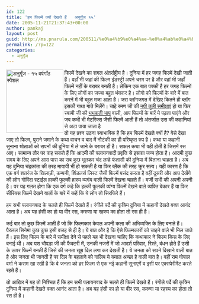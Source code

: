 ```yaml
---
id: 122
title: 'हम फिल्में क्यों देखते हैं   अनुगूँज १५'
date: 2005-11-21T21:37:43+00:00
author: pankaj
layout: post
guid: http://ms.pnarula.com/200511/%e0%a4%b9%e0%a4%ae-%e0%a4%ab%e0%a4%bf%e0%a4%b2%e0%a5%8d%e0%a4%ae%e0%a5%87%e0%a4%82-%e0%a4%95%e0%a5%8d%e0%a4%af%e0%a5%8b%e0%a4%82-%e0%a4%a6%e0%a5%87%e0%a4%96%e0%a4%a4%e0%a5%87-%e0%a4%b9%e0%a5%88%e0%a4%/
permalink: /?p=122
categories:
  - अनुगूँज
---
```

[<img width="154" height="170" align="left" src="http://akshargram.com/images/anugunj-anniversary.png" alt="अनुगूँज - १५ वर्षगाँठ स्पैशल" title="अनुगूँज - १५ वर्षगाँठ स्पैशल" />](http://www.akshargram.com/2005/11/15/507/)फिल्में देखने का शगल अंतर्राष्ट्रीय है। दुनिया में हर जगह फिल्में देखी जाती हैं। वहाँ भी जहां की फिल्म इंडस्ट्री अपने चरम पर है और वहां भी जहाँ फिल्में नहीं के बराबर बनती हैं। लेकिन एक बात पक्की है हर जगह फिल्मों के लिए लोगों का जज्बा बहुत भंयकर है। लोगो को फिल्मों के बारे में बात करनें में भी बहुत मजा आता है। जरा ब्लॉगजगत में देखिए कितने ही ब्लॉग इसकी गाथा गाते मिलेंगे। चाहे रमण जी की [नपी तुली समीक्षाएं](http://www.kaulonline.com/chittha/?p=71) हो या फिर स्वामी जी की [भभकती भाप](http://hindini.com/hindini/?p=62) वाली, आप फिल्मों के बारें मे पढ़ता पाएंगे और जब कभी भी मेटरिक्स जैसी फिल्में आती हैं तो अंतर्जाल उस की कहानियां से अटा पाया जाता है     
तो यह प्रश्न उठना स्वाभाविक है कि हम फिल्में देखते क्यों है? वैसे देखा जाए तो फिल्म, पुराने जमाने के कथा वाचन व बाद में नौटंकी का ही परिष्कृत रुप है। कथा या कहानी सुनाना श्रोताओं को सपनों की दुनिया में ले जाने के बराबर ही है। सफल कथा भी वही होती है जिसमें रस आए। सामान्य तौर पर कह सकते हैं कि आदमी की पलायनवादी प्रवृत्ति से इसका जन्म होता है। आदमी कुछ समय के लिए अपने आस पास का सब कुछ भूलकर चंद लम्हे फंतासी की दुनिया में बिताना चाहता है। अब यह दुनिया चंद्रकांता की तरह मायावी भी हो सकती है या फिर ब्लैक की तरह क्रूर सत्य। यही कारण है कि एक वर्ग शतरंज के खिलाड़ी, कम्पनी, शिंडलर्स लिस्ट जैसी फिल्में पसंद करता है वहीं दूसरी और आप देखेंगे की लोग गोविंदा स्टाईल हल्की फुल्की हास्य व्यगंय वाली फिल्में देखना चाहते हैं। मर्जी सभी की अपनी अपनी है। पर यह गलत होगा कि एक वर्ग कहे कि हल्की फुलकी व्यंग्य फिल्में देखने वाले व्यक्ति बेकार हैं या फिर सीरियस फिल्में देखने वालों के बारे में कहें कि ये लोग तो सिरफिरे हैं।  
  


<div class="pullquoter">
  हम सभी पलायनवाद के चलते ही फिल्में देखते हैं। रंगीले पर्दे की कृत्रिम दुनिया में कहानी देखते वक्त आनंद आता है। अब यह हंसी का हो या वीर रस, करुणा या रहस्य का होता तो रस ही है।
</div>

कई बार तो कुछ फिल्में आती हैं जो कि फिल्मकार केवल अपनी कला की अभिव्यक्ति के लिए बनाते हैं। पैरलल सिनेमा कुछ कुछ इसी वजह से ही है। ये बात और है कि ऐसे फिल्मकारों को चाहने वाले भी मिल जाते हैं। इस लिए फिल्म के बारे में समीक्षा देने से पहले यह भी देखना चाहिए कि कथाकार ने फिल्म किस के लिए बनाई थी। अब यश चौपड़ा जी की फैक्टरी में, उनकी नजरों में जो आदर्श परिवार, रिश्ते, बंधन होते हैं उसी के ऊपर फिल्में बनती हैं जिसे की जनता खूब दिल लगा कर देखती है। ये जनता को सपने दिखाने वाली बात है और जनता भी जानती है पर दिल के बहलाने को गालिब ये ख्याल अच्छा है वाली बात है। वहीं राम गोपाल वर्मा ने कसम खा रखी है कि वे जनता को हर फिल्म से एक नई कहानी सुनाएगें व इसी पर एक्सपेरीमेंट करते रहते हैं। 

तो आखिर में यह तो निश्चित हैं कि हम सभी पलायनवाद के चलते ही फिल्में देखते हैं। रंगीले पर्दे की कृत्रिम दुनिया में कहानी देखते वक्त आनंद आता है। अब यह हंसी का हो या वीर रस, करुणा या रहस्य का होता तो रस ही है।
